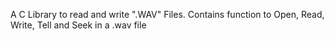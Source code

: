 A C Library to read and write ".WAV" Files.
Contains function to Open, Read, Write, Tell and Seek in a .wav file
